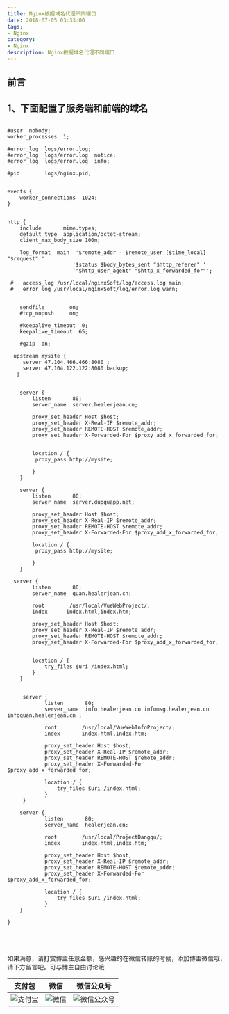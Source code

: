 ```yaml
---
title: Nginx根据域名代理不同端口
date: 2018-07-05 03:33:00
tags: 
- Nginx
category: 
- Nginx
description: Nginx根据域名代理不同端口
---
```

<!-- image url 
https://raw.githubusercontent.com/HealerJean123/HealerJean123.github.io/master/blogImages
　　首行缩进
<font color="red">  </font>
-->

## 前言



## 1、下面配置了服务端和前端的域名


```

#user  nobody;
worker_processes  1;

#error_log  logs/error.log;
#error_log  logs/error.log  notice;
#error_log  logs/error.log  info;

#pid        logs/nginx.pid;


events {
    worker_connections  1024;
}


http {
    include       mime.types;
    default_type  application/octet-stream;
    client_max_body_size 100m;

    log_format  main  '$remote_addr - $remote_user [$time_local] "$request" '
                     '$status $body_bytes_sent "$http_referer" '
                     '"$http_user_agent" "$http_x_forwarded_for"';

 #   access_log /usr/local/nginxSoft/log/access.log main;
 #   error_log /usr/local/nginxSoft/log/error.log warn;


    sendfile        on;
    #tcp_nopush     on;

    #keepalive_timeout  0;
    keepalive_timeout  65;

    #gzip  on;

  upstream mysite {  
     server 47.104.466.466:8080 ;  
     server 47.104.122.122:8080 backup;   
   }


    server {
        listen       80;
        server_name  server.healerjean.cn;

        proxy_set_header Host $host;
        proxy_set_header X-Real-IP $remote_addr;
        proxy_set_header REMOTE-HOST $remote_addr;
        proxy_set_header X-Forwarded-For $proxy_add_x_forwarded_for;

                   
        location / {
         proxy_pass http://mysite;

        }
    }
       
    server {
        listen       80;
        server_name  server.duoquapp.net;

        proxy_set_header Host $host;
        proxy_set_header X-Real-IP $remote_addr;
        proxy_set_header REMOTE-HOST $remote_addr;
        proxy_set_header X-Forwarded-For $proxy_add_x_forwarded_for;
            
        location / {
         proxy_pass http://mysite;

        }
    }

  server {
        listen       80;
        server_name  quan.healerjean.cn;

        root        /usr/local/VueWebProject/;
        index      index.html,index.htm;

        proxy_set_header Host $host;
        proxy_set_header X-Real-IP $remote_addr;
        proxy_set_header REMOTE-HOST $remote_addr;
        proxy_set_header X-Forwarded-For $proxy_add_x_forwarded_for;

     
        location / {
            try_files $uri /index.html;
        }
    }
 

     server {
            listen       80;
            server_name  info.healerjean.cn infomsg.healerjean.cn infoquan.healerjean.cn ;

            root        /usr/local/VueWebInfoProject/;
            index       index.html,index.htm;

            proxy_set_header Host $host;
            proxy_set_header X-Real-IP $remote_addr;
            proxy_set_header REMOTE-HOST $remote_addr;
            proxy_set_header X-Forwarded-For $proxy_add_x_forwarded_for;
         
            location / {
                try_files $uri /index.html;
            }
     }

    server {
            listen       80;
            server_name  healerjean.cn;

            root        /usr/local/ProjectDangqu/;
            index       index.html,index.htm;

            proxy_set_header Host $host;
            proxy_set_header X-Real-IP $remote_addr;
            proxy_set_header REMOTE-HOST $remote_addr;
            proxy_set_header X-Forwarded-For $proxy_add_x_forwarded_for;
         
            location / {
                try_files $uri /index.html;
            }
    }  

}

```




<br/><br/><br/>
如果满意，请打赏博主任意金额，感兴趣的在微信转账的时候，添加博主微信哦， 请下方留言吧。可与博主自由讨论哦

|支付包 | 微信|微信公众号|
|:-------:|:-------:|:------:|
|![支付宝](https://raw.githubusercontent.com/HealerJean123/HealerJean123.github.io/master/assets/img/tctip/alpay.jpg) | ![微信](https://raw.githubusercontent.com/HealerJean123/HealerJean123.github.io/master/assets/img/tctip/weixin.jpg)|![微信公众号](https://raw.githubusercontent.com/HealerJean123/HealerJean123.github.io/master/assets/img/my/qrcode_for_gh_a23c07a2da9e_258.jpg)|




<!-- Gitalk 评论 start  -->

<link rel="stylesheet" href="https://unpkg.com/gitalk/dist/gitalk.css">
<script src="https://unpkg.com/gitalk@latest/dist/gitalk.min.js"></script> 
<div id="gitalk-container"></div>    
 <script type="text/javascript">
    var gitalk = new Gitalk({
		clientID: `1d164cd85549874d0e3a`,
		clientSecret: `527c3d223d1e6608953e835b547061037d140355`,
		repo: `HealerJean123.github.io`,
		owner: 'HealerJean123',
		admin: ['HealerJean123'],
		id: 'AAAAAAAAAAAAAA',
    });
    gitalk.render('gitalk-container');
</script> 

<!-- Gitalk end -->

